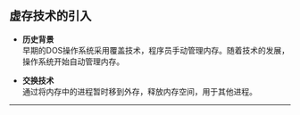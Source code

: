 ## **虚存技术的引入**

- **历史背景**  
  早期的DOS操作系统采用覆盖技术，程序员手动管理内存。随着技术的发展，操作系统开始自动管理内存。

- **交换技术**  
  通过将内存中的进程暂时移到外存，释放内存空间，用于其他进程。

---